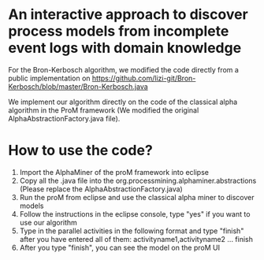 # An interactive approach to discover process models from incomplete event logs with domain knowledge

For the Bron-Kerbosch algorithm, we modified the code directly from a public implementation on https://github.com/lizi-git/Bron-Kerbosch/blob/master/Bron-Kerbosch.java

We implement our algorithm directly on the code of the classical alpha algorithm in the ProM framework (We modified the original AlphaAbstractionFactory.java file).

# How to use the code?
1. Import the AlphaMiner of the proM framework into eclipse
2. Copy all the .java file into the org.processmining.alphaminer.abstractions (Please replace the AlphaAbstractionFactory.java)
3. Run the proM from eclipse and use the classical alpha miner to discover models
4. Follow the instructions in the eclipse console, type "yes" if you want to use our algorithm
5. Type in the parallel activities in the following format and type "finish" after you have entered all of them:
activityname1,activityname2
...
finish
6. After you type "finish", you can see the model on the proM UI
